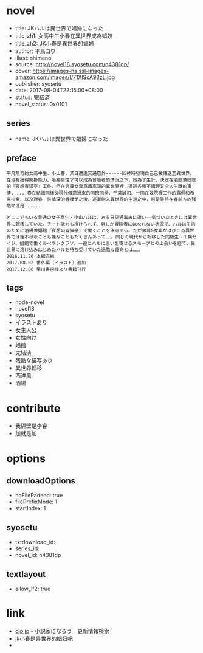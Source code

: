 # novel

- title: JKハルは異世界で娼婦になった
- title_zh1: 女高中生小春在異世界成為娼妓
- title_zh2: JK小春是異世界的娼婦
- author: 平鳥コウ
- illust: shimano
- source: http://novel18.syosetu.com/n4381dp/
- cover: https://images-na.ssl-images-amazon.com/images/I/71XlScA93zL.jpg
- publisher: syosetu
- date: 2017-08-04T22:15:00+08:00
- status: 完結済
- novel_status: 0x0101

## series

- name: JKハルは異世界で娼婦になった

## preface


```
平凡無奇的女高中生．小山春，某日遭逢交通意外------回神時發現自己已被傳送至異世界。在沒有獲得開掛能力、唯獨男性才可以成為冒險者的情況之下，她為了生計，決定在酒館兼妓院的『夜想青貓亭』工作。但在男尊女卑意識高漲的異世界裡，遭遇各種不講理又令人生厭的事情......春在結識同樣從現代傳送過來的同班同學．千葉誠司、一同在妓院裡工作的露佩和希克拉索、以及對春一往情深的香噗戈之後，逐漸融入異世界的生活之中，可是等待在春前方的殘酷命運是......

どこにでもいる普通の女子高生・小山ハルは、ある日交通事故に遭い――気づいたときには異世界に転移していた。チート能力も授けられず、男しか冒険者にはなれない状況で、ハルは生活のために酒場兼娼館『夜想の青猫亭』で働くことを決意する。だが男尊&女卑がはびこる異世界では理不尽なことも嫌なこともたくさんあって……。同じく現代から転移した同級生・千葉セイジ、娼館で働くルペやシクラソ、一途にハルに思いを寄せるスモーブとの出会いを経て、異世界に溶け込みはじめたハルを待ち受けていた過酷な運命とは……。
2016.11.26 本編完結
2017.08.02 番外編（イラスト）追加
2017.12.06 早川書房様より書籍刊行
```

## tags

- node-novel
- novel18
- syosetu
- イラストあり
- 女主人公
- 女性向け
- 娼館
- 完結済
- 残酷な描写あり
- 異世界転移
- 西洋風
- 酒場

# contribute

- 我隔壁是李睿
- 加就是加

# options

## downloadOptions

- noFilePadend: true
- filePrefixMode: 1
- startIndex: 1

## syosetu

- txtdownload_id:
- series_id:
- novel_id: n4381dp

## textlayout

- allow_lf2: true

# link

- [dip.jp](https://narou18.nar.jp/search.php?text=n4381dp&novel=all&genre=all&new_genre=all&length=0&down=0&up=100) - 小説家になろう　更新情報検索
- [jk小春是异世界的娼妇吧](https://tieba.baidu.com/f?kw=jk%E5%B0%8F%E6%98%A5%E6%98%AF%E5%BC%82%E4%B8%96%E7%95%8C%E7%9A%84%E5%A8%BC%E5%A6%87&ie=utf-8 "jk小春是异世界的娼妇")
- 

